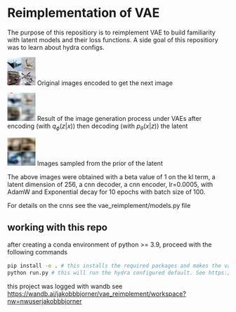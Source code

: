 # Reimplementation of VAE
The purpose of this repositiory is to reimplement VAE to build familiarity with latent models and their loss functions. A side goal of this repositiory was to learn about hydra configs.

![Original images encoded to get the next image](media_images_eval_x_noised_images_9_1248daac951a65645e0a.png)
Original images encoded to get the next image

![Result of the image generation process under VAEs after encoding then decoding the result](media_images_eval_x_given_z_images_9_8f0f4b38067f75ea9f0d.png)
Result of the image generation process under VAEs after encoding (with $q_\phi(z | x)$) then decoding (with $p_\theta(x|z)$) the latent 


![Images sampled from the prior of the latent](media_images_generated_images_9_665f00e9103b37ee05bf.png)
Images sampled from the prior of the latent


The above images were obtained with a beta value of 1 on the kl term, a latent dimension of 256, a cnn decoder, a cnn encoder, lr=0.0005, with AdamW and Exponential decay for 10 epochs with batch size of 100.

For details on the cnns see the vae_reimplement/models.py file

## working with this repo
after creating a conda environment of python >= 3.9, proceed with the following commands
```bash
pip install -e . # this installs the required packages and makes the vae_reimplement package available to python's path.
python run.py # this will run the hydra configured default. See https://hydra.cc/docs/1.3/intro/ for details.
```


this project was logged with wandb see https://wandb.ai/jakobbbjorner/vae_reimplement/workspace?nw=nwuserjakobbbjorner